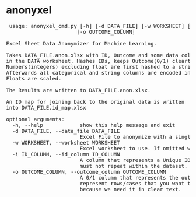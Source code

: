 # anonyxel
<pre> usage: anonyxel_cmd.py [-h] [-d DATA_FILE] [-w WORKSHEET] [-i ID_COLUMN]
                       [-o OUTCOME_COLUMN]

Excel Sheet Data Anonymizer for Machine Learning.

Takes DATA_FILE.anon.xlsx with ID, Outcome and some data columns 
in the DATA worksheet. Hashes IDs, keeps Outcome(0/1) cleartext. 
Numbers(integers) excluding float are first hashed to a string.
Afterwards all categorical and string columns are encoded into levels. 
Floats are scaled. 

The Results are written to DATA_FILE.anon.xlsx. 

An ID map for joining back to the original data is written 
into DATA_FILE.id_map.xlsx

optional arguments:
  -h, --help            show this help message and exit
  -d DATA_FILE, --data_file DATA_FILE
                        Excel File to anonymize with a single worksheet called DATA.
  -w WORKSHEET, --worksheet WORKSHEET
                        Excel worksheet to use. If omitted we will try to use the DATA worksheet.
  -i ID_COLUMN, --id_column ID_COLUMN
                        A column that represents a Unique ID to identify your cases, 
                        must not repeat within the dataset.
  -o OUTCOME_COLUMN, --outcome_column OUTCOME_COLUMN
                        A 0/1 column that represents the outcome of your cases. Empty cells 
                        represent rows/cases that you want to predict. It will not be anonymized 
                        because we need it in clear text. 
</pre>

